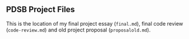 ## PDSB Project Files

This is the location of my final project essay (`final.md`), final code review (`code-review.md`) and old project proposal (`proposalold.md`).